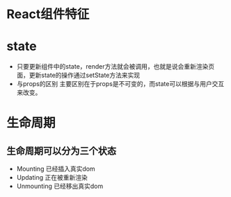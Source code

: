 # React组件特征
# state
- 只要更新组件中的state，render方法就会被调用，也就是说会重新渲染页面，更新state的操作通过setState方法来实现
- 与props的区别
主要区别在于props是不可变的，而state可以根据与用户交互来改变。
# 生命周期
## 生命周期可以分为三个状态
- Mounting 已经插入真实dom
- Updating  正在被重新渲染
- Unmounting  已经移出真实dom



